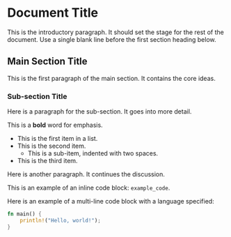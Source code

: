 # Document Title

This is the introductory paragraph. It should set the stage for the rest of the document. Use a single blank line before the first section heading below.

## Main Section Title

This is the first paragraph of the main section. It contains the core ideas.

### Sub-section Title

Here is a paragraph for the sub-section. It goes into more detail.

This is a **bold** word for emphasis.

- This is the first item in a list.
- This is the second item.
  - This is a sub-item, indented with two spaces.
- This is the third item.

Here is another paragraph. It continues the discussion.

This is an example of an inline code block: `example_code`.

Here is an example of a multi-line code block with a language specified:

```rust
fn main() {
    println!("Hello, world!");
}